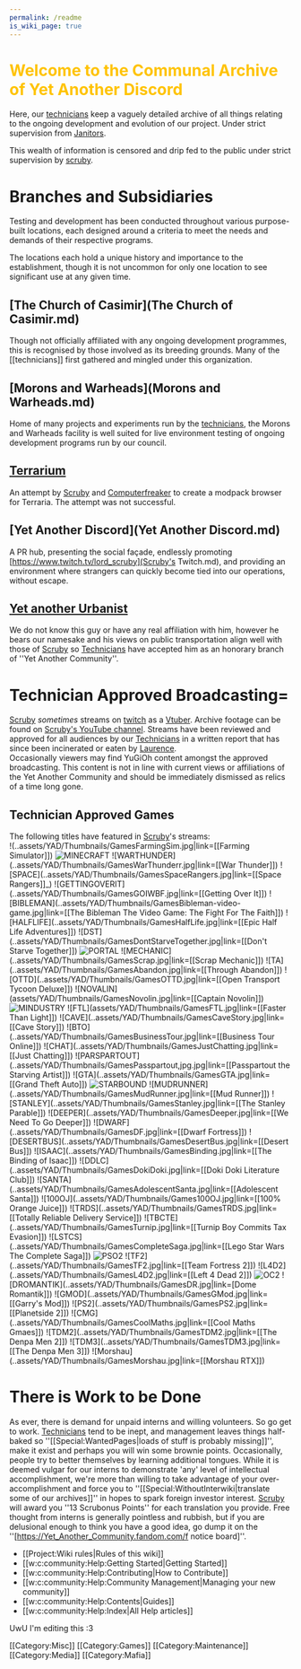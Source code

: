 ```yaml
---
permalink: /readme
is_wiki_page: true
---
```

# <span style="color:#FFC300;">Welcome to the Communal Archive of Yet Another Discord
Here, our [technicians](technicians.md) keep a vaguely detailed archive of all things relating to the ongoing development and evolution of our project. Under strict supervision from [Janitors](Janitors.md).

This wealth of information is censored and drip fed to the public under strict supervision by [scruby](scruby.md).

# <!--<span style="color:#FFC300;">-->Branches and Subsidiaries
Testing and development has been conducted throughout various purpose-built locations, each designed around a criteria to meet the needs and demands of their respective programs.

The locations each hold a unique history and importance to the establishment, though it is not uncommon for only one location to see significant use at any given time.

## [The Church of Casimir](The Church of Casimir.md)
Though not officially affiliated with any ongoing development programmes, this is recognised by those involved as its breeding grounds. Many of the [[technicians]] first gathered and mingled under this organization.
## [Morons and Warheads](Morons and Warheads.md)
Home of many projects and experiments run by the [technicians](technicians.md), the Morons and Warheads facility is well suited for live environment testing of ongoing development programs run by our council.
## [Terrarium](Terrarium.md)
An attempt by [Scruby](scruby.md) and [Computerfreaker](Computerfreaker.md) to create a modpack browser for Terraria. The attempt was not successful.
## [Yet Another Discord](Yet Another Discord.md)
A PR hub, presenting the social façade, endlessly promoting [https://www.twitch.tv/lord_scruby](Scruby's Twitch.md), and providing an environment where strangers can quickly become tied into our operations, without escape.
## [Yet another Urbanist](https://www.youtube.com/c/YetAnotherUrbanist)
We do not know this guy or have any real affiliation with him, however he bears our namesake and his views on public transportation align well with those of [Scruby](scruby.md) so [Technicians](technicians.md) have accepted him as an honorary branch of ''Yet Another Community''.

# Technician Approved Broadcasting=
[Scruby](scruby.md) *sometimes* streams on [twitch](https://clips.twitch.tv/WealthyCrepuscularClamBleedPurple-IACOBj1Z6QyG_lfb) as a [Vtuber](vtuber.md). Archive footage can be found on [Scruby's YouTube channel](https://www.youtube.com/channel/UCXINzNbepI3vT29GBLpTJRQ). Streams have been reviewed and approved for all audiences by our [Technicians](technicians.md) in a written report that has since been incinerated or eaten by [Laurence](Laurence.md).
<br />Occasionally viewers may find YuGiOh content amongst the approved broadcasting. This content is not in line with current views or affiliations of the Yet Another Community and should be immediately dismissed as relics of a time long gone.

## Technician Approved Games
The following titles have featured in [Scruby](scruby.md)'s streams:<br/>
<gallery  position="centre" captionalign="right" navigation="true" width="144" spacing="small">
!(..assets/YAD/Thumbnails/GamesFarmingSim.jpg|link=[[Farming Simulator]])
![MINECRAFT](..assets/YAD/Thumbnails/GamesMinecraft.jpg|link=[[Minecraft]])
![WARTHUNDER](..assets/YAD/Thumbnails/GamesWarThunderr.jpg|link=[[War Thunder]])
![SPACE](..assets/YAD/Thumbnails/GamesSpaceRangers.jpg|link=[[Space Rangers]]_)
![GETTINGOVERIT](..assets/YAD/Thumbnails/GamesGOIWBF.jpg|link=[[Getting Over It]])
![BIBLEMAN](..assets/YAD/Thumbnails/GamesBibleman-video-game.jpg|link=[[The Bibleman The Video Game: The Fight For The Faith]])
![HALFLIFE](..assets/YAD/Thumbnails/GamesHalfLife.jpg|link=[[Epic Half Life Adventures]])
![DST](..assets/YAD/Thumbnails/GamesDontStarveTogether.jpg|link=[[Don't Starve Together]])
![PORTAL](..assets/YAD/Thumbnails/GamesPortal.jpg|link=[[Portal]])
![MECHANIC](..assets/YAD/Thumbnails/GamesScrap.jpg|link=[[Scrap Mechanic]])
![TA](..assets/YAD/Thumbnails/GamesAbandon.jpg|link=[[Through Abandon]])
![OTTD](..assets/YAD/Thumbnails/GamesOTTD.jpg|link=[[Open Transport Tycoon Deluxe]])
![NOVALIN](assets/YAD/Thumbnails/GamesNovolin.jpg|link=[[Captain Novolin]])
![MINDUSTRY](..assets/YAD/Thumbnails/GamesMindustry.jpg|link=[[Mindustry]])
![FTL](assets/YAD/Thumbnails/GamesFTL.jpg|link=[[Faster Than Light]])
![CAVE](..assets/YAD/Thumbnails/GamesCaveStory.jpg|link=[[Cave Story]])
![BTO](..assets/YAD/Thumbnails/GamesBusinessTour.jpg|link=[[Business Tour Online]])
![CHAT](..assets/YAD/Thumbnails/GamesJustChatting.jpg|link=[[Just Chatting]])
![PARSPARTOUT](..assets/YAD/Thumbnails/GamesPasspartout,jpg.jpg|link=[[Passpartout the Starving Artist]])
![GTA](..assets/YAD/Thumbnails/GamesGTA.jpg|link=[[Grand Theft Auto]])
![STARBOUND](..assets/YAD/Thumbnails/GamesStarbound.jpg|link=[[Starbound]])
![MUDRUNNER](..assets/YAD/Thumbnails/GamesMudRunner.jpg|link=[[Mud Runner]])
![STANLEY](..assets/YAD/Thumbnails/GamesStanley.jpg|link=[[The Stanley Parable]])
![DEEPER](..assets/YAD/Thumbnails/GamesDeeper.jpg|link=[[We Need To Go Deeper]])
![DWARF](..assets/YAD/Thumbnails/GamesDF.jpg|link=[[Dwarf Fortress]])
![DESERTBUS](..assets/YAD/Thumbnails/GamesDesertBus.jpg|link=[[Desert Bus]])
![ISAAC](..assets/YAD/Thumbnails/GamesBinding.jpg|link=[[The Binding of Isaac]])
![DDLC](..assets/YAD/Thumbnails/GamesDokiDoki.jpg|link=[[Doki Doki Literature Club]])
![SANTA](..assets/YAD/Thumbnails/GamesAdolescentSanta.jpg|link=[[Adolescent Santa]])
![100OJ](..assets/YAD/Thumbnails/Games100OJ.jpg|link=[[100% Orange Juice]])
![TRDS](..assets/YAD/Thumbnails/GamesTRDS.jpg|link=[[Totally Reliable Delivery Service]])
![TBCTE](..assets/YAD/Thumbnails/GamesTurnip.jpg|link=[[Turnip Boy Commits Tax Evasion]])
![LSTCS](..assets/YAD/Thumbnails/GamesCompleteSaga.jpg|link=[[Lego Star Wars The Complete Saga]])
![PSO2](..assets/YAD/Thumbnails/GamesPSO2NG.jpg|link=[[PhantasyStarOnline2]])
![TF2](..assets/YAD/Thumbnails/GamesTF2.jpg|link=[[Team Fortress 2]])
![L4D2](..assets/YAD/Thumbnails/GamesL4D2.jpg|link=[[Left 4 Dead 2]])
![OC2](..assets/YAD/Thumbnails/GamesOvercooked.jpg|link=[[Overcooked]])
![DROMANTIK](..assets/YAD/Thumbnails/GamesDR.jpg|link=[Dome Romantik]])
![GMOD](..assets/YAD/Thumbnails/GamesGMod.jpg|link=[[Garry's Mod]])
![PS2](..assets/YAD/Thumbnails/GamesPS2.jpg|link=[[Planetside 2]])
![CMG](..assets/YAD/Thumbnails/GamesCoolMaths.jpg|link=[[Cool Maths Gmaes]])
![TDM2](..assets/YAD/Thumbnails/GamesTDM2.jpg|link=[[The Denpa Men 2]])
![TDM3](..assets/YAD/Thumbnails/GamesTDM3.jpg|link=[[The Denpa Men 3]])
![Morshau](..assets/YAD/Thumbnails/GamesMorshau.jpg|link=[[Morshau RTX]])
</gallery><br/>

# There is Work to be Done
As ever, there is demand for unpaid interns and willing volunteers. So go get to work.
[Technicians](technicians.md) tend to be inept, and management leaves things half-baked so ''[[Special:WantedPages|loads of stuff is probably missing]]'', make it exist and perhaps you will win some brownie points.
Occasionally, people try to better themselves by learning additional tongues. While it is deemed vulgar for our interns to demonstrate 'any' level of intellectual accomplishment, we're more than willing to take advantage of your over-accomplishment and force you to ''[[Special:WithoutInterwiki|translate some of our archives]]'' in hopes to spark foreign investor interest. [Scruby](scruby.md) will award you ''13 Scrubonus Points'' for each translation you provide.
Free thought from interns is generally pointless and rubbish, but if you are delusional enough to think you have a good idea, go dump it on the ''[https://Yet_Another_Community.fandom.com/f notice board]''.

* [[Project:Wiki rules|Rules of this wiki]]
* [[w:c:community:Help:Getting Started|Getting Started]]
* [[w:c:community:Help:Contributing|How to Contribute]]
* [[w:c:community:Help:Community Management|Managing your new community]]
* [[w:c:community:Help:Contents|Guides]]
* [[w:c:community:Help:Index|All Help articles]]



UwU I'm editing this :3<mainpage-endcolumn />


<mainpage-endcolumn />
[[Category:Misc]]
[[Category:Games]]
[[Category:Maintenance]]
[[Category:Media]]
[[Category:Mafia]]
